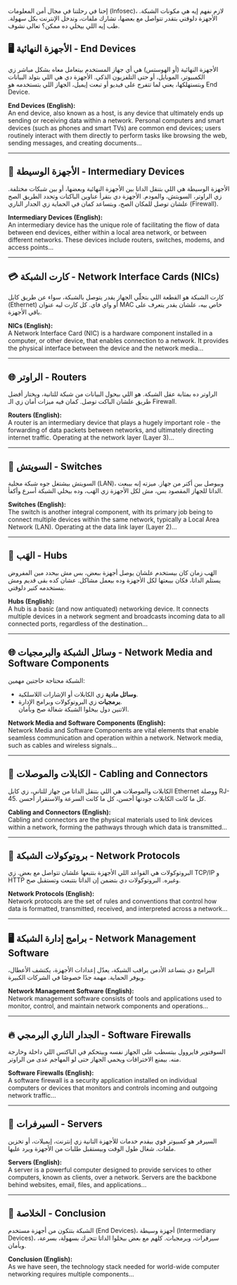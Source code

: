 
إحنا في رحلتنا في مجال أمن المعلومات (Infosec)، لازم نفهم إيه هي مكونات الشبكة. الأجهزة دلوقتي بتقدر تتواصل مع بعضها، تشارك ملفات، وتدخل الإنترنت بكل سهولة. طب إيه اللي بيخلي ده ممكن؟ تعالى نشوف.

## 🖥️ الأجهزة النهائية - End Devices

الأجهزة النهائية (أو الهوستس) هي أي جهاز المستخدم بيتعامل معاه بشكل مباشر زي الكمبيوتر، الموبايل، أو حتى التلفزيون الذكي. الأجهزة دي هي اللي بتولد البيانات وبتستهلكها، يعني لما تتفرج على فيديو أو تبعت إيميل، الجهاز اللي بتستخدمه هو End Device.

**End Devices (English):**  
An end device, also known as a host, is any device that ultimately ends up sending or receiving data within a network. Personal computers and smart devices (such as phones and smart TVs) are common end devices; users routinely interact with them directly to perform tasks like browsing the web, sending messages, and creating documents...

---

## 📶 الأجهزة الوسيطة - Intermediary Devices

الأجهزة الوسيطة هي اللي بتنقل الداتا بين الأجهزة النهائية وبعضها، أو بين شبكات مختلفة. زي الراوتر، السويتش، والمودم. الأجهزة دي بتقرأ عناوين الباكتات وتحدد الطريق الصح علشان توصل للمكان الصح، وبتساعد كمان في الحماية زي الجدار الناري (Firewall).

**Intermediary Devices (English):**  
An intermediary device has the unique role of facilitating the flow of data between end devices, either within a local area network, or between different networks. These devices include routers, switches, modems, and access points...

---

## 💳 كارت الشبكة - Network Interface Cards (NICs)

كارت الشبكة هو القطعة اللي بتخلّي الجهاز يقدر يتوصل بالشبكة، سواء عن طريق كابل (Ethernet) أو واي فاي. كل كارت ليه عنوان MAC خاص بيه، علشان يقدر يتعرف على باقي الأجهزة.

**NICs (English):**  
A Network Interface Card (NIC) is a hardware component installed in a computer, or other device, that enables connection to a network. It provides the physical interface between the device and the network media...

---

## 🌐 الراوتر - Routers

الراوتر ده بمثابة عقل الشبكة. هو اللي بيحول البيانات من شبكة للتانية، ويختار أفضل طريق علشان الباكت توصل. كمان فيه ميزات أمان زي الـ Firewall.

**Routers (English):**  
A router is an intermediary device that plays a hugely important role - the forwarding of data packets between networks, and ultimately directing internet traffic. Operating at the network layer (Layer 3)...

---

## 🔀 السويتش - Switches

السويتش بيشتغل جوه شبكة محلية (LAN)، وبيوصل بين أكتر من جهاز. ميزته إنه بيبعت الداتا للجهاز المقصود بس، مش لكل الأجهزة زي الهَب، وده بيخلي الشبكة أسرع وأكفأ.

**Switches (English):**  
The switch is another integral component, with its primary job being to connect multiple devices within the same network, typically a Local Area Network (LAN). Operating at the data link layer (Layer 2)...

---

## 🔌 الهَب - Hubs

الهَب زمان كان بيستخدم علشان يوصل أجهزة ببعض، بس مش بيحدد مين المفروض يستلم الداتا، فكان بيبعتها لكل الأجهزة وده بيعمل مشاكل. عشان كده بقى قديم ومش بنستخدمه كتير دلوقتي.

**Hubs (English):**  
A hub is a basic (and now antiquated) networking device. It connects multiple devices in a network segment and broadcasts incoming data to all connected ports, regardless of the destination...

---

## 🌐 وسائل الشبكة والبرمجيات - Network Media and Software Components

الشبكة محتاجة حاجتين مهمين:  
- **وسائل مادية** زي الكابلات أو الإشارات اللاسلكية.
- **برمجيات** زي البروتوكولات وبرامج الإدارة.  
الاتنين دول بيخلوا الشبكة شغالة صح وبأمان.

**Network Media and Software Components (English):**  
Network Media and Software Components are vital elements that enable seamless communication and operation within a network. Network media, such as cables and wireless signals...

---

## 🧵 الكابلات والموصلات - Cabling and Connectors

الكابلات والموصلات هي اللي بتنقل الداتا من جهاز للتاني، زي كابل Ethernet ووصلة RJ-45. كل ما كانت الكابلات جودتها أحسن، كل ما كانت السرعة والاستقرار أحسن.

**Cabling and Connectors (English):**  
Cabling and connectors are the physical materials used to link devices within a network, forming the pathways through which data is transmitted...

---

## 📡 بروتوكولات الشبكة - Network Protocols

البروتوكولات هي القواعد اللي الأجهزة بتتبعها علشان تتواصل مع بعض. زي TCP/IP و HTTP وغيره. البروتوكولات دي بتضمن إن الداتا بتتبعت وتستقبل صح.

**Network Protocols (English):**  
Network protocols are the set of rules and conventions that control how data is formatted, transmitted, received, and interpreted across a network...

---

## 🖥️ برامج إدارة الشبكة - Network Management Software

البرامج دي بتساعد الأدمن يراقب الشبكة، يعدّل إعدادات الأجهزة، يكتشف الأعطال، ويوفر الحماية. مهمة جدًا خصوصًا في الشركات الكبيرة.

**Network Management Software (English):**  
Network management software consists of tools and applications used to monitor, control, and maintain network components and operations...

---

## 🔥 الجدار الناري البرمجي - Software Firewalls

السوفتوير فايروول بيتسطب على الجهاز نفسه وبيتحكم في الباكتس اللي داخلة وخارجة منه. بيمنع الاختراقات ويحمي الجهاز حتى لو المهاجم عدى من الراوتر.

**Software Firewalls (English):**  
A software firewall is a security application installed on individual computers or devices that monitors and controls incoming and outgoing network traffic...

---

## 🧠 السيرفرات - Servers

السيرفر هو كمبيوتر قوي بيقدم خدمات للأجهزة التانية زي إنترنت، إيميلات، أو تخزين ملفات. شغال طول الوقت وبيستقبل طلبات من الأجهزة ويرد عليها.

**Servers (English):**  
A server is a powerful computer designed to provide services to other computers, known as clients, over a network. Servers are the backbone behind websites, email, files, and applications...

---

## 🧩 الخلاصة - Conclusion

الشبكة بتتكون من أجهزة مستخدم (End Devices)، أجهزة وسيطة (Intermediary Devices)، سيرفرات، وبرمجيات. كلهم مع بعض بيخلوا الداتا تتحرك بسهولة، بسرعة، وبأمان.

**Conclusion (English):**  
As we have seen, the technology stack needed for world-wide computer networking requires multiple components...
